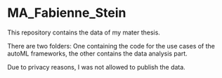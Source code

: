 # MA_Fabienne_Stein

This repository contains the data of my mater thesis.

There are two folders: One containing the code for the use cases of the autoML frameworks, the other contains the data analysis part.

Due to privacy reasons, I was not allowed to publish the data.
